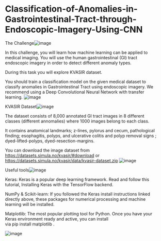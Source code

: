 # Classification-of-Anomalies-in-Gastrointestinal-Tract-through-Endoscopic-Imagery-Using-CNN

The Challenge![image](https://user-images.githubusercontent.com/62339931/111059431-7c0e6100-84bb-11eb-8c32-e6afc97aff93.png)

In this challenge, you will learn how machine learning can be applied to medical imaging.
You will use the human gastrointestinal (GI) tract endoscopic imagery in order to detect different anomaly types.

During this task you will explore KVASIR dataset. 

You should train a classification model on the given medical dataset to classify anomalies in Gastrointestinal Tract using endoscopic imagery. 
We recommend  using a Deep Convolutional Neural Network with transfer learning.
![image](https://user-images.githubusercontent.com/62339931/111059436-83ce0580-84bb-11eb-8d82-46a6593e575b.png)

KVASIR Dataset![image](https://user-images.githubusercontent.com/62339931/111059446-9b0cf300-84bb-11eb-8d75-8d4a92b444df.png)

The dataset consists of 8,000 annotated GI tract images in 8 different classes (different annomalies) where 1000 images belong to each class.

It contains anatomical landmarks; z-lines, pylorus and cecum, pathological finding; esophagitis, polyps, and ulcerative colitis and polyp removal signs ; dyed-lifted-polyps, dyed-resection-margins.

You can download the image dataset from
https://datasets.simula.no/kvasir/#download or 
https://datasets.simula.no/kvasir/data/kvasir-dataset.zip
![image](https://user-images.githubusercontent.com/62339931/111059447-9e07e380-84bb-11eb-9fbb-f28acdfe5ea4.png)

Useful tools![image](https://user-images.githubusercontent.com/62339931/111059452-a3fdc480-84bb-11eb-9bac-5a860435dbbe.png)

Keras: Keras is a popular deep learning framework. Read and follow this tutorial, Installing Keras with the TensorFlow backend.

NumPy & Scikit-learn: If you followed the Keras install instructions linked directly above, these packages for numerical processing and machine learning will be installed.

Matplotlib: The most popular plotting tool for Python. Once you have your Keras environment ready and active, you can install via pip install matplotlib .

![image](https://user-images.githubusercontent.com/62339931/111059453-a829e200-84bb-11eb-8c9e-8fd6333bb46a.png)
